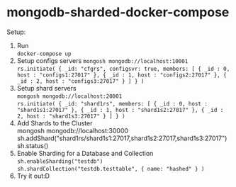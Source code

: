 # mongodb-sharded-docker-compose
Setup:  
1. Run  
`docker-compose up`
2. Setup configs servers
`mongosh mongodb://localhost:10001`  
`rs.initiate(
  {
    _id: "cfgrs",
    configsvr: true,
    members: [
      { _id : 0, host : "configs1:27017" },
      { _id : 1, host : "configs2:27017" },
      { _id : 2, host : "configs3:27017" }
    ]
  }
)`    
3. Setup shard servers  
`mongosh mongodb://localhost:20001`    
`rs.initiate(
  {
    _id: "shard1rs",
    members: [
      { _id : 0, host : "shard1s1:27017" },
      { _id : 1, host : "shard1s2:27017" },
      { _id : 2, host : "shard1s3:27017" }
    ]
  }
)`
4. Add Shards to the Cluster  
mongosh  mongodb://localhost:30000
sh.addShard("shard1rs/shard1s1:27017,shard1s2:27017,shard1s3:27017")
sh.status()
5. Enable Sharding for a Database and Collection  
`sh.enableSharding("testdb")`  
`sh.shardCollection("testdb.testtable", { name: "hashed" } )`
6. Try it out:D
